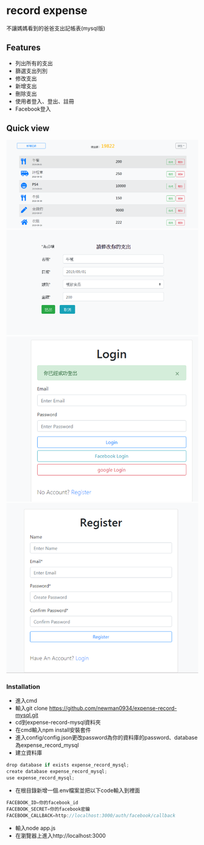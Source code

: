 # record expense
不讓媽媽看到的爸爸支出記帳表(mysql版)

## Features
- 列出所有的支出
- 篩選支出列別
- 修改支出
- 新增支出
- 刪除支出
- 使用者登入、登出、註冊
- Facebook登入
## Quick view

![index page](https://raw.githubusercontent.com/newman0934/expense-record-mysql/master/public/img/index.png)
![edit page](https://raw.githubusercontent.com/newman0934/expense-record-mysql/master/public/img/edit.png)
![login page](https://raw.githubusercontent.com/newman0934/expense-record-mysql/master/public/img/login.png)
![register page](https://raw.githubusercontent.com/newman0934/expense-record-mysql/master/public/img/register.png)


### Installation
- 進入cmd
- 輸入git clone https://github.com/newman0934/expense-record-mysql.git
- cd到expense-record-mysql資料夾
- 在cmd輸入npm install安裝套件
- 進入config/config.json更改password為你的資料庫的password、database為expense_record_mysql
- 建立資料庫
```js
drop database if exists expense_record_mysql;
create database expense_record_mysql;
use expense_record_mysql;
```
- 在根目錄新增一個.env檔案並把以下code輸入到裡面
```js
FACEBOOK_ID=你的facebook_id
FACEBOOK_SECRET=你的facebook密鑰
FACEBOOK_CALLBACK=http://localhost:3000/auth/facebook/callback
```
- 輸入node app.js
- 在瀏覽器上進入http://localhost:3000
